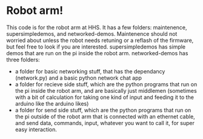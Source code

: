 # Robot arm!
This code is for the robot arm at HHS. 
It has a few folders: maintenence, supersimpledemos, and networked-demos. 
Maintenence should not worried about unless the robot needs retuning or a reflash of the firmware, but feel free to look if you are interested. 
supersimpledemos has simple demos that are run on the pi inside the robot arm. 
networked-demos has three folders: 
- a folder for basic networking stuff, that has the dependancy (network.py) and a basic python network chat app
- a folder for recieve side stuff, which are the python programs that run on the pi inside the robot arm, and are basically just middlemen (sometimes with a bit of calculation for taking one kind of input and feeding it to the arduino like the arduino likes)
- a folder for send side stuff, which are the python programs that run on the pi outside of the robot arm that is connected with an ethernet cable, and send data, commands, input, whatever you want to call it, for super easy interaction. 
